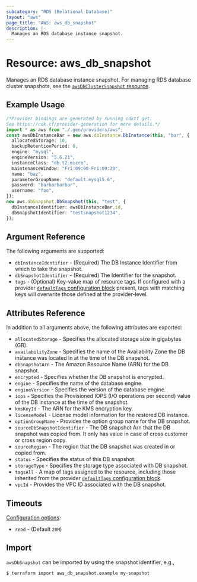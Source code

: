 ```yaml
---
subcategory: "RDS (Relational Database)"
layout: "aws"
page_title: "AWS: aws_db_snapshot"
description: |-
  Manages an RDS database instance snapshot.
---
```


# Resource: aws\_db\_snapshot

Manages an RDS database instance snapshot. For managing RDS database cluster snapshots, see the [`awsDbClusterSnapshot` resource](/docs/providers/aws/r/db_cluster_snapshot.html).

## Example Usage

```typescript
/*Provider bindings are generated by running cdktf get.
See https://cdk.tf/provider-generation for more details.*/
import * as aws from "./.gen/providers/aws";
const awsDbInstanceBar = new aws.dbInstance.DbInstance(this, "bar", {
  allocatedStorage: 10,
  backupRetentionPeriod: 0,
  engine: "mysql",
  engineVersion: "5.6.21",
  instanceClass: "db.t2.micro",
  maintenanceWindow: "Fri:09:00-Fri:09:30",
  name: "baz",
  parameterGroupName: "default.mysql5.6",
  password: "barbarbarbar",
  username: "foo",
});
new aws.dbSnapshot.DbSnapshot(this, "test", {
  dbInstanceIdentifier: awsDbInstanceBar.id,
  dbSnapshotIdentifier: "testsnapshot1234",
});

```

## Argument Reference

The following arguments are supported:

* `dbInstanceIdentifier` - (Required) The DB Instance Identifier from which to take the snapshot.
* `dbSnapshotIdentifier` - (Required) The Identifier for the snapshot.
* `tags` - (Optional) Key-value map of resource tags. If configured with a provider [`defaultTags` configuration block](https://registry.terraform.io/providers/hashicorp/aws/latest/docs#default_tags-configuration-block) present, tags with matching keys will overwrite those defined at the provider-level.

## Attributes Reference

In addition to all arguments above, the following attributes are exported:

* `allocatedStorage` - Specifies the allocated storage size in gigabytes (GB).
* `availabilityZone` - Specifies the name of the Availability Zone the DB instance was located in at the time of the DB snapshot.
* `dbSnapshotArn` - The Amazon Resource Name (ARN) for the DB snapshot.
* `encrypted` - Specifies whether the DB snapshot is encrypted.
* `engine` - Specifies the name of the database engine.
* `engineVersion` - Specifies the version of the database engine.
* `iops` - Specifies the Provisioned IOPS (I/O operations per second) value of the DB instance at the time of the snapshot.
* `kmsKeyId` - The ARN for the KMS encryption key.
* `licenseModel` - License model information for the restored DB instance.
* `optionGroupName` - Provides the option group name for the DB snapshot.
* `sourceDbSnapshotIdentifier` - The DB snapshot Arn that the DB snapshot was copied from. It only has value in case of cross customer or cross region copy.
* `sourceRegion` - The region that the DB snapshot was created in or copied from.
* `status` - Specifies the status of this DB snapshot.
* `storageType` - Specifies the storage type associated with DB snapshot.
* `tagsAll` - A map of tags assigned to the resource, including those inherited from the provider [`defaultTags` configuration block](https://registry.terraform.io/providers/hashicorp/aws/latest/docs#default_tags-configuration-block).
* `vpcId` - Provides the VPC ID associated with the DB snapshot.

## Timeouts

[Configuration options](https://developer.hashicorp.com/terraform/language/resources/syntax#operation-timeouts):

* `read` - (Default `20M`)

## Import

`awsDbSnapshot` can be imported by using the snapshot identifier, e.g.,

```console
$ terraform import aws_db_snapshot.example my-snapshot
```
